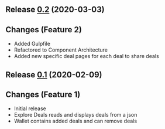 <a name="0.2"></a>
## Release [0.2](https://github.com/katherinehecht/mwd/pull/7/files) (2020-03-03)
## Changes (Feature 2)
* Added Gulpfile
* Refactored to Component Architecture
* Added new specific deal pages for each deal to share deals
<a name="0.1"></a>
## Release [0.1](https://github.com/katherinehecht/mwd/tree/910716dc553e766b1df9b267fc0a9019884ec202) (2020-02-09)
## Changes (Feature 1)
* Initial release
* Explore Deals reads and displays deals from a json
* Wallet contains added deals and can remove deals
